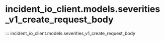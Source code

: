 # incident_io_client.models.severities_v1_create_request_body

::: incident_io_client.models.severities_v1_create_request_body